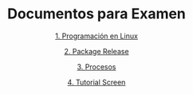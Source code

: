 <div align="center">

# Documentos para Examen

[1. Programación en Linux](./linux_shell.odt)

[2. Package Release](./PackageRelease.odt)

[3. Procesos](./Procesos.docx)

[4. Tutorial Screen](./Screen.docx)

</div>
